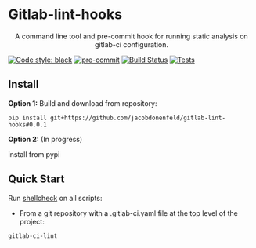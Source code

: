 # Gitlab-lint-hooks

<p align="center"> A command line tool and pre-commit hook for running static analysis on gitlab-ci configuration.</p>

[![Code style: black](https://img.shields.io/badge/code%20style-black-000000.svg)](https://github.com/psf/black)
[![pre-commit](https://img.shields.io/badge/pre--commit-enabled-brightgreen?logo=pre-commit&logoColor=white)](https://github.com/pre-commit/pre-commit)
[![Build Status](https://github.com/jacobdonenfeld/gitlab-lint-hooks/actions/workflows/publish-to-pypi.yml/badge.svg)](https://github.com/jacobdonenfeld/gitlab-lint-hooks/actions/workflows/publish-to-pypi.yml)
[![Tests](https://github.com/jacobdonenfeld/gitlab-lint-hooks/actions/workflows/ci.yml/badge.svg)](https://github.com/jacobdonenfeld/gitlab-lint-hooks/actions/workflows/ci.yml)

## Install
**Option 1:** Build and download from repository:
```
pip install git+https://github.com/jacobdonenfeld/gitlab-lint-hooks#0.0.1
```
**Option 2:** (In progress)

install from pypi

## Quick Start

Run [shellcheck](https://github.com/koalaman/shellcheck) on all scripts:

- From a git repository with a .gitlab-ci.yaml file at the top level of the project:
```
gitlab-ci-lint
```